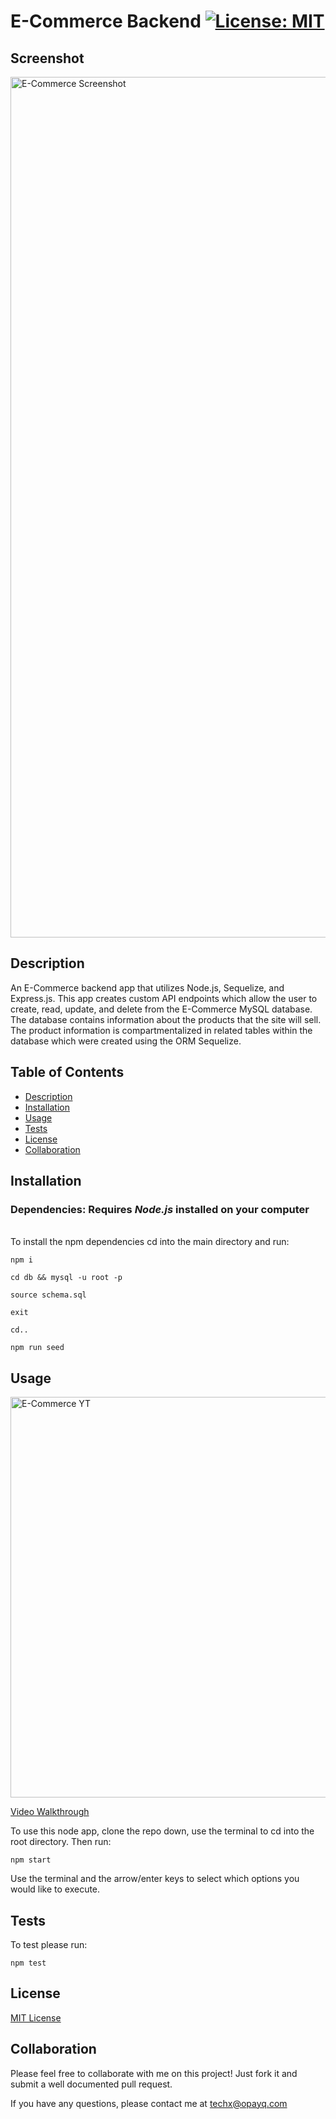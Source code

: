 # E-Commerce Backend [![License: MIT](https://img.shields.io/badge/License-MIT-yellow.svg)](https://opensource.org/licenses/MIT)

## Screenshot
<img width="1377" alt="E-Commerce Screenshot" src="https://user-images.githubusercontent.com/70029654/127505547-27b73918-2f7d-4b35-ad5d-46e27ecb4a5a.png">


## Description

An E-Commerce backend app that utilizes Node.js, Sequelize, and Express.js. This app creates custom API endpoints which allow the user to create, read, update, and delete from the E-Commerce MySQL database. The database contains information about the products that the site will sell. The product information is compartmentalized in related tables within the database which were created using the ORM Sequelize.

## Table of Contents

- [Description](#Description)
- [Installation](#Installation)
- [Usage](#Usage)
- [Tests](#Tests)
- [License](#License)
- [Collaboration](#Collaboration)

## Installation

### Dependencies: **Requires** **_Node.js_** installed on your computer

\
To install the npm dependencies cd into the main directory and run:

```
npm i

cd db && mysql -u root -p

source schema.sql

exit

cd..

npm run seed
```

## Usage
[<img width="641" alt="E-Commerce YT" src="https://user-images.githubusercontent.com/70029654/127418692-d2cb1d89-3035-4297-b518-7e3b020bb243.png">](https://youtu.be/K8jG-aDC6J8)


[Video Walkthrough](https://youtu.be/K8jG-aDC6J8)

To use this node app, clone the repo down, use the terminal to cd into the root directory. Then run:

```
npm start
```

Use the terminal and the arrow/enter keys to select which options you would like to execute.

## Tests

To test please run:

```
npm test
```

## License

[MIT License](https://opensource.org/licenses/MIT)

## Collaboration

Please feel free to collaborate with me on this project! Just fork it and submit a well documented pull request.

If you have any questions, please contact me at techx@opayq.com
